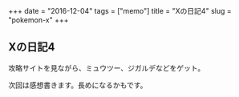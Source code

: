 +++
date = "2016-12-04"
tags =  ["memo"]
title = "Xの日記4"
slug = "pokemon-x"
+++

## Xの日記4	  

攻略サイトを見ながら、ミュウツー、ジガルデなどをゲット。

次回は感想書きます。長めになるかもです。
	  
